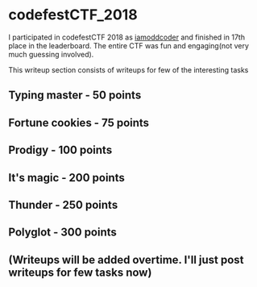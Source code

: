# codefestCTF_2018

I participated in codefestCTF 2018 as [iamoddcoder](https://www.hackerrank.com/contests/codefest-ctf-18/leaderboard) and finished in 17th place in the leaderboard. The entire CTF was fun and engaging(not very much guessing involved).

This writeup section consists of writeups for few of the interesting tasks
## Typing master - 50 points
## Fortune cookies - 75 points
## Prodigy - 100 points
## It's magic - 200 points
## Thunder - 250 points
## Polyglot - 300 points

## (Writeups will be added overtime. I'll just post writeups for few tasks now)
